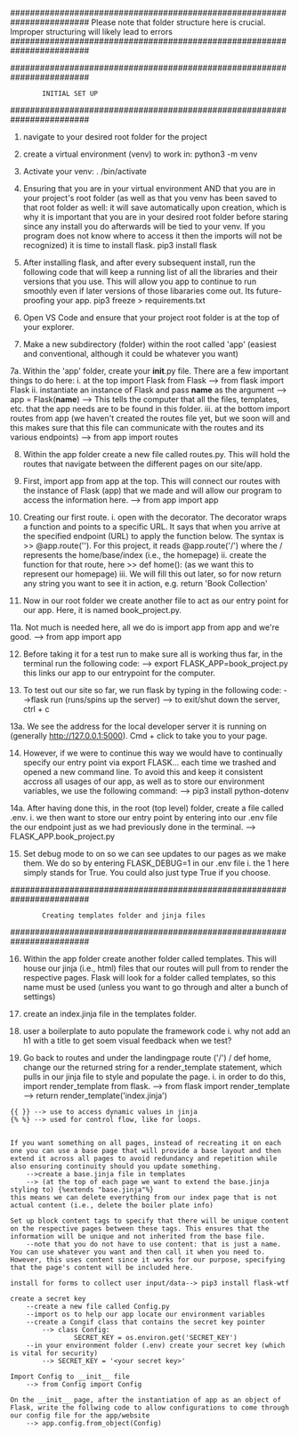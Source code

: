 ########################################################################
Please note that folder structure here is crucial. Improper structuring will likely lead to errors
########################################################################

########################################################################
           
            INITIAL SET UP

########################################################################

1. navigate to your desired root folder for the project

2. create a virtual environment (venv) to work in:
    python3 -m venv <name of your venv>

3. Activate your venv:
    . <name of venv>/bin/activate

4. Ensuring that you are in your virtual environment AND  that you are in your project's root folder (as well as that you venv has been saved to that root folder as well: it will save automatically upon creation, which is why it is important that you are in your desired root folder before staring since any install you do afterwards will be tied to your venv. If you program does not know where to access it then the imports will not be recognized) it is time to install flask.
    pip3 install flask

5. After installing flask, and after every subsequent install, run the following code that will keep a running list of all the libraries and their versions that you use. This will allow you app to continue to run smoothly even if later versions of those libararies come out. Its future-proofing your app.
    pip3 freeze > requirements.txt

6. Open VS Code and ensure that your project root folder is at the top of your explorer.

7. Make a new subdirectory (folder) within the root called 'app' (easiest and conventional, although it could be whatever you want)

7a. Within the 'app' folder, create your __init__.py file. There are a few important things to do here:
    i. at the top import Flask from Flask --> from flask import Flask
    ii. instantiate an instance of Flask and pass __name__ as the argument 
        --> app = Flask(__name__)
        --> This tells the computer that all the files, templates, etc. that the app needs are to be found in this folder.
    iii. at the bottom import routes from app (we haven't created the routes file yet, but we soon will and this makes sure that this file can communicate with the routes and its various endpoints)
        --> from app import routes

8. Within the app folder create a new file called routes.py. This will hold the routes that navigate between the different pages on our site/app.

9. First, import app from app at the top. This will connect our routes with the instance of Flask (app) that we made and will allow our program to access the information here.
    --> from app import app

10. Creating our first route.
    i. open with the decorator. The decorator wraps a function and points to a specific URL. It says that when you arrive at the specified endpoint (URL) to apply the function below. The syntax is >> @app.route('<endpoint>'). For this project, it reads @app.route('/') where the / represents the home/base/index (i.e., the homepage)
    ii. create the function for that route, here >> def home(): (as we want this to represent our homepage)
    iii. We will fill this out later, so for now return any string you want to see it in action, e.g.  return 'Book Collection'

11. Now in our root folder we create another file to act as our entry point for our app. Here, it is named book_project.py. 

11a. Not much is needed here, all we do is import app from app and we're good.
    --> from app import app

12. Before taking it for a test run to make sure all is working thus far, in the terminal run the following code:
    --> export FLASK_APP=book_project.py
    this links our app to our entrypoint for the computer.

13. To test out our site so far, we run flask by typing in the following code:
    -->flask run (runs/spins up the server)
    --> to exit/shut down the server, ctrl + c

13a. We see the address for the local developer server it is running on (generally http://127.0.0.1:5000). Cmd + click to take you to your page.

14. However, if we were to continue this way we would have to continually specify our entry point via export FLASK... each time we trashed and opened a new command line. To avoid this and keep it consistent accross all usages of our app, as well as to store our environment variables, we use the following command:
    --> pip3 install python-dotenv

14a. After having done this, in the root (top level) folder, create a file called .env.
    i. we then want to store our entry point by entering into our .env file the our endpoint just as we had previously done in the terminal.
        --> FLASK_APP.book_project.py

15. Set debug  mode to on so we can see updates to our pages as we make them. We do so by entering FLASK_DEBUG=1 in our .env file
    i. the 1 here simply stands for True. You could also just type True if you choose.

########################################################################
           
            Creating templates folder and jinja files

########################################################################

16. Within the app folder create another folder called templates. This will house our jinja (i.e., html) files that our routes will pull from to render the respective pages. Flask will look for a folder called templates, so this name must be used (unless you want to go through and alter a bunch of settings)

17. create an index.jinja file in the templates folder.

18. user a boilerplate to auto populate the framework code
    i. why not add an h1 with a title to get soem visual feedback when we test?

19. Go back to routes and under the landingpage route ('/') / def home, change our the returned string for a render_template statement, which pulls in our jinja file to style and populate the page.
    i. in order to do this, import render_template from flask.
    --> from flask import render_template
    --> return render_template('index.jinja')


~~~~~~~~~~~~~~~~~~~~~~~~~~~~~~~~~~~~~~~~~~~
{{ }} --> use to access dynamic values in jinja
{% %} --> used for control flow, like for loops.


If you want something on all pages, instead of recreating it on each one you can use a base page that will provide a base layout and then extend it across all pages to avoid redundancy and repetition while also ensuring continuity should you update something. 
    -->create a base.jinja file in templates
    --> (at the top of each page we want to extend the base.jinja styling to) {%extends "base.jinja"%}
this means we can delete everything from our index page that is not actual content (i.e., delete the boiler plate info)

Set up block content tags to specify that there will be unique content on the respective pages between these tags. This ensures that the information will be unique and not inherited from the base file. 
    --note that you do not have to use content: that is just a name. You can use whatever you want and then call it when you need to. However, this uses content since it works for our purpose, specifying that the page's content will be included here.

install for forms to collect user input/data--> pip3 install flask-wtf

create a secret key
    --create a new file called Config.py
    --import os to help our app locate our environment variables
    --create a Congif class that contains the secret key pointer
        --> class Config:
                SECRET_KEY = os.environ.get('SECRET_KEY')
    --in your environment folder (.env) create your secret key (which is vital for security) 
        --> SECRET_KEY = '<your secret key>'

Import Config to __init__ file
    --> from Config import Config

On the __init__ page, after the instantiation of app as an object of Flask, write the follwing code to allow configurations to come through our config file for the app/website
    --> app.config.from_object(Config)